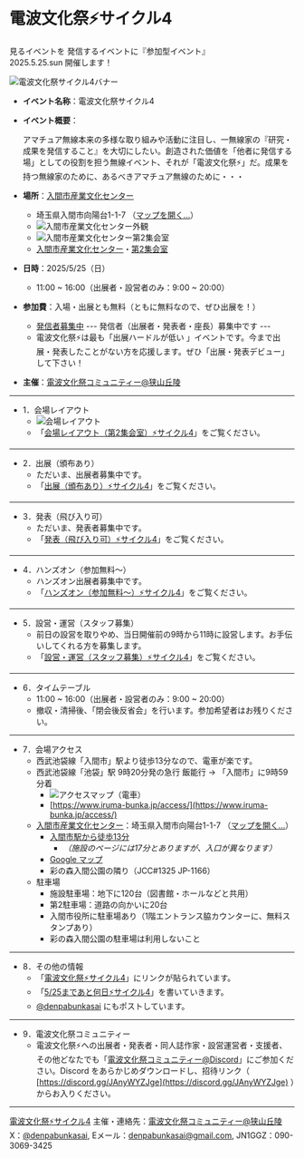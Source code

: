 # 電波文化祭⚡️サイクル4
見るイベントを 発信するイベントに『参加型イベント』<br/>
2025.5.25.sun 開催します！

![電波文化祭サイクル4バナー](https://i.gyazo.com/1972ff4c831bd83cabfe021518a34dff.png)

<!--
<dl>
  <dt>イベント名称：</dt>
  <dd>電波文化祭サイクル4</dd>

  <dt>イベント概要：</dt>
  <dd>アマチュア無線本来の多様な取り組みや活動に注目し、一無線家の『研究・成果を発信すること』を大切にしたい。創造された価値を「他者に発信する場」としての役割を担う無線イベント、それが「電波文化祭⚡️」だ。成果を持つ無線家のために、あるべきアマチュア無線のために・・・</dd>
</dl>
-->

- **イベント名称**：電波文化祭サイクル4
- **イベント概要**：

  アマチュア無線本来の多様な取り組みや活動に注目し、一無線家の『研究・成果を発信すること』を大切にしたい。創造された価値を「他者に発信する場」としての役割を担う無線イベント、それが「電波文化祭⚡️」だ。成果を持つ無線家のために、あるべきアマチュア無線のために・・・

- **場所**：[入間市産業文化センター](https://scrapbox.io/denpa/入間市産業文化センター)
  - 埼玉県入間市向陽台1-1-7 （[マップを開く...](https://maps.app.goo.gl/QmWZmCxPXV3Hq7V19)）
  - ![入間市産業文化センター外観](https://i.gyazo.com/afa8a2eeabd7efb1613c851002d90e23.png)  
  - ![入間市産業文化センター第2集会室](https://i.gyazo.com/daf1e21a196deac01a7b577bd3ac0aff.png)
  - [入間市産業文化センター](https://scrapbox.io/denpa/入間市産業文化センター)・[第2集会室](https://scrapbox.io/denpa/第2集会室)
- **日時**：2025/5/25（日）
  - 11:00 ~ 16:00（出展者・設営者のみ：9:00 ~ 20:00）
- **参加費**：入場・出展とも無料（ともに無料なので、ぜひ出展を！）
  - [発信者募集中](https://scrapbox.io/denpa/発信者募集中) --- 発信者（出展者・発表者・座長）募集中です ---
  - 電波文化祭⚡️は最も「出展ハードルが低い 」イベントです。今まで出展・発表したことがない方を応援します。ぜひ「出展・発表デビュー」して下さい！
- **主催**：[電波文化祭コミュニティー@狭山丘陵](https://scrapbox.io/denpa/電波文化祭コミュニティー@狭山丘陵)

---

- 1．会場レイアウト
  - ![会場レイアウト](https://i.gyazo.com/018bfd08fd1bc81757f1d3986999f26a.jpg)
  - 「[会場レイアウト（第2集会室）⚡️サイクル4](https://scrapbox.io/denpa/会場レイアウト（第2集会室）⚡️サイクル4)」をご覧ください。

---

- 2．出展（頒布あり）
  - ただいま、出展者募集中です。
  - 「[出展（頒布あり）⚡️サイクル4](https://scrapbox.io/denpa/出展（頒布あり）⚡️サイクル4)」をご覧ください。

---

- 3．発表（飛び入り可）
  - ただいま、発表者募集中です。
  - 「[発表（飛び入り可）⚡️サイクル4](https://scrapbox.io/denpa/発表（飛び入り可）⚡️サイクル4)」をご覧ください。

---

- 4．ハンズオン（参加無料〜）
  - ハンズオン出展者募集中です。
  - 「[ハンズオン（参加無料〜）⚡️サイクル4](https://scrapbox.io/denpa/ハンズオン（参加無料〜）⚡️サイクル4)」をご覧ください。

---

- 5．設営・運営（スタッフ募集）
  - 前日の設営を取りやめ、当日開催前の9時から11時に設営します。お手伝いしてくれる方を募集します。
  - 「[設営・運営（スタッフ募集）⚡️サイクル4](https://scrapbox.io/denpa/設営・運営（スタッフ募集）⚡️サイクル4)」をご覧ください。

---

- 6．タイムテーブル
  - 11:00 ~ 16:00（出展者・設営者のみ：9:00 ~ 20:00）
  - 撤収・清掃後、「閉会後反省会」を行います。参加希望者はお残りください。

---

- 7．会場アクセス
  - 西武池袋線「入間市」駅より徒歩13分なので、電車が楽です。
  - 西武池袋線「池袋」駅 9時20分発の急行 飯能行 → 「入間市」に9時59分着
    - ![アクセスマップ（電車）](https://i.gyazo.com/82fade48514be54c10c852a70f7f7cb7.png)
    - [https://www.iruma-bunka.jp/access/](https://www.iruma-bunka.jp/access/)
  - [入間市産業文化センター](https://scrapbox.io/denpa/入間市産業文化センター)：埼玉県入間市向陽台1-1-7 （[マップを開く...](https://maps.app.goo.gl/QmWZmCxPXV3Hq7V19)）
    - [入間市駅から徒歩13分](https://scrapbox.io/denpa/入間市駅から徒歩13分)
      - _（施設のページには17分とありますが、入口が異なります）_
    - [Google マップ](https://maps.app.goo.gl/5MehxpH4DtU7c1MU8)
    - 彩の森入間公園の隣り（JCC#1325 JP-1166）
  - 駐車場
    - 施設駐車場：地下に120台（図書館・ホールなどと共用）
    - 第2駐車場：道路の向かいに20台
    - 入間市役所に駐車場あり（1階エントランス脇カウンターに、無料スタンプあり）
    - 彩の森入間公園の駐車場は利用しないこと

---

- 8．その他の情報
  - 「[電波文化祭⚡️サイクル4](https://scrapbox.io/denpa/電波文化祭⚡️サイクル4)」にリンクが貼られています。
  - 「[5/25まであと何日⚡️サイクル4](https://scrapbox.io/denpa/5%2F25まであと何日⚡️サイクル4)」を書いていきます。
  - [@denpabunkasai](https://x.com/denpabunkasai) にもポストしています。

---

- 9．電波文化祭コミュニティー
  - 電波文化祭⚡️への出展者・発表者・同人誌作家・設営運営者・支援者、その他どなたでも「[電波文化祭コミュニティー@Discord](https://scrapbox.io/denpa/電波文化祭コミュニティー@Discord)」にご参加ください。Discord をあらかじめダウンロードし、招待リンク（ [https://discord.gg/JAnyWYZJge](https://discord.gg/JAnyWYZJge) ）からお入りください。

---

[電波文化祭⚡️サイクル4](https://scrapbox.io/denpa/電波文化祭⚡️サイクル4) 主催・連絡先：[電波文化祭コミュニティー@狭山丘陵](https://scrapbox.io/denpa/電波文化祭コミュニティー@狭山丘陵)<br/>
X：[@denpabunkasai](https://x.com/denpabunkasai), Eメール：[denpabunkasai@gmail.com](mailto:denpabunkasai@gmail.com), JN1GGZ：090-3069-3425
